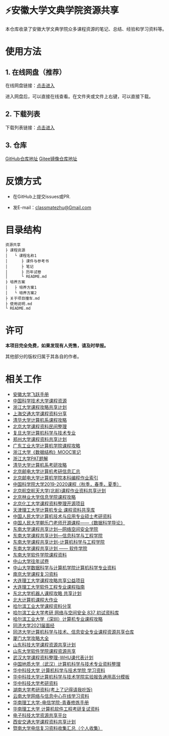# ⚡安徽大学文典学院资源共享

本仓库收录了安徽大学文典学院众多课程资源的笔记、总结、经验和学习资料等。

# 使用方法

## 1. 在线网盘（推荐）

在线网盘链接：[点击进入](https://pan.zzy2001.com/s/PKfB)

进入网盘后，可以直接在线查看。在文件夹或文件上右键，可以直接下载。

## 2. 下载列表

下载列表链接：[点击进入](http://zzy2001.com/index.php/archives/29/)

## 3. 仓库

[GitHub仓库地址](https://github.com/classmatezhu/AHU-Course)
[Gitee镜像仓库地址](https://gitee.com/classmatezhu/AHU-Course)

# 反馈方式

- 在GitHub上提交issues或PR.

- 发E-mail：classmatezhu@Gmail.com

# 目录结构

```
资源共享
├ 课程资源
│   └ 课程名称1
│      ├ 课件与参考书
│      ├ 笔记
│      ├ 历年试卷
│      └ README.md
├ 培养方案
│   ├ 培养方案1
│   └ 培养方案2
├ 关于项目撞车.md
├ 使用说明.md
└ README.md
```

# 许可

**本项目完全免费，如果发现有人兜售，请及时举报。**

其他部分的版权归属于其各自的作者。

# 相关工作

- [安徽大学飞跃手册](https://www.ahu.wiki)
- [中国科学技术大学课程资源](https://github.com/USTC-Resource/USTC-Course)
- [浙江大学课程攻略共享计划](https://github.com/QSCTech/zju-icicles)
- [上海交通大学课程资料分享](https://github.com/c-hj/SJTU-Courses)
- [清华大学计算机系课程攻略](https://github.com/PKUanonym/REKCARC-TSC-UHT)
- [北京大学课程资料民间整理](https://github.com/lib-pku/libpku)
- [复旦大学计算机科学与技术专业](https://github.com/openFudan/fudan-coursera)
- [郑州大学课程资料共享计划](https://github.com/CooperNiu/ZZU-Courses-Resource)
- [广东工业大学计算机学院课程攻略](https://github.com/brenner8023/gdut-course)
- [浙江大学《数据结构》MOOC笔记](https://github.com/callmePicacho/Data-Structres)
- [浙江大学PAT题解](https://github.com/liuchuo/PAT)
- [清华大学计算机系考研攻略](https://github.com/stellarkey/912_project)
- [北京邮电大学计算机考研信息汇总](https://github.com/ningzimu/See_you_in_BUPT)
- [北京邮电大学计算机学院本科编程作业索引](https://github.com/brupst/awesome-bupt-scs)
- [中国科学院大学2019-2020课程（秋季，春季，夏季）](https://github.com/HuangCongQing/UCAS_Course_2019)
- [北京航空航天大学(北航)课程作业资料共享计划](https://github.com/TheBloodthirster/BUAA_Course_Sharing)
- [北京林业大学信息学院课程攻略](https://github.com/bljx/BFU-leaf)
- [北京化工大学课程资料整理开源项目](https://github.com/BUCTBASE/BUCTBASE)
- [天津理工大学计算机专业 课程资料共享库](https://github.com/DukeWF/TJUT_CS_Helper)
- [中国人民大学计算机技术与应用专业硕士考研资料](https://github.com/moveondo/Exam-BackUp)
- [中国人民大学朝乐门老师开源课程——《数据科学导论》](https://github.com/LemenChao/Introduction-to-Data-Science)
- [东南大学课程共享计划—网络空间安全学院](https://github.com/zjdx1998/seucourseshare/tree/57-%E7%BD%91%E7%BB%9C%E7%A9%BA%E9%97%B4%E5%AE%89%E5%85%A8%E5%AD%A6%E9%99%A2)
- [东南大学课程共享计划—信息科学与工程学院](https://github.com/zjdx1998/seucourseshare/tree/04-%E4%BF%A1%E6%81%AF%E7%A7%91%E5%AD%A6%E4%B8%8E%E5%B7%A5%E7%A8%8B%E5%AD%A6%E9%99%A2)
- [东南大学课程共享计划-计算机科学与工程学院](https://github.com/zjdx1998/seucourseshare/tree/09-%E8%AE%A1%E7%AE%97%E6%9C%BA%E7%A7%91%E5%AD%A6%E4%B8%8E%E5%B7%A5%E7%A8%8B%E5%AD%A6%E9%99%A2)
- [东南大学课程共享计划 —— 软件学院](https://github.com/zjdx1998/seucourseshare/tree/71-%E8%BD%AF%E4%BB%B6%E5%AD%A6%E9%99%A2)
- [东南大学软件学院课程资料](https://github.com/ChangWinde/SouthEastUniversity)
- [中山大学往年试卷](https://github.com/sysuexam/SYSU-Exam)
- [中山大学数据科学与计算机学院计算机科学专业资料](https://github.com/ysyisyourbrother/SYSU_Notebook)
- [南京大学课程复习资料](https://github.com/idealclover/NJU-Review-Materials)
- [大连理工大学课程攻略共享公益项目](https://github.com/libdlut/libdlut)
- [大连理工大学软件工程专业课程指南](https://github.com/NAOSI-DLUT/DLUT_SE_Courses)
- [东北大学机器人课程攻略 共享计划](https://github.com/mywisdomfly/NEU-RSE-Courses)
- [北大计算机课程大作业](https://github.com/tongtzeho/PKUCourse)
- [哈尔滨工业大学课程资料分享](https://github.com/1170500820/HIT-Courses)
- [哈尔滨工业大学考研 网络与空间安全 837 初试资料库](https://github.com/guoJohnny/-837-)
- [哈尔滨工业大学（深圳）计算机专业课程攻略](https://github.com/hewei2001/HITSZ-CS-GEEK)
- [同济大学2021届面经](https://github.com/wenjunBZ/RushForOffer)
- [同济大学计算机科学与技术、信息安全专业课程资源共享仓库](https://github.com/TJ-CSCCG/TJCS-Course)
- [厦门大学攻略大全](https://github.com/rogerchenfz/XMU-Helper)
- [山东科技大学课程资源共享计划](https://github.com/deepwzh/sdust-examination-materials)
- [山东大学软件学院课程资源共享](https://github.com/yingzhou20/sdu-sc-resources)
- [武汉大学课程资料整理-WHU课代表计划](https://github.com/openwhu/OpenWHU)
- [中国地质大学（武汉）计算机科学与技术专业资料整理](https://github.com/mxy493/CUGCS)
- [华中科技大学 计算机科学与技术学院 学习资料](https://github.com/AlexFanw/HUSTER-CS)
- [华中科技大学计算机科学与技术学院实验报告通用高分模板](https://github.com/zxc479773533/HUST-CS-Report-Template)
- [华中科技大学考研资料](https://github.com/janglucky/KAOYAN)
- [湖南大学考研资料(考上了记得请我吃饭)](https://github.com/ZSCDumin/HunanUniversity)
- [云南大学网络与信息中心在线学习资料](https://github.com/ynu/learning)
- [华南理工大学-电信学院-青春修炼手册](https://github.com/Sampson-Lee/SCUT_EE_Training)
- [华南理工大学 计算机软件工程考研复试资料](https://github.com/jakejie/HuaNan)
- [电子科技大学资源共享平台](https://github.com/Xovee/uestc-course)
- [西安交通大学课程资料共享计划](https://github.com/cantjie/XJTU-Share)
- [暨南大学电信复习资料收集汇总（个人收集）](https://github.com/Eajack/JNU_EIST)
